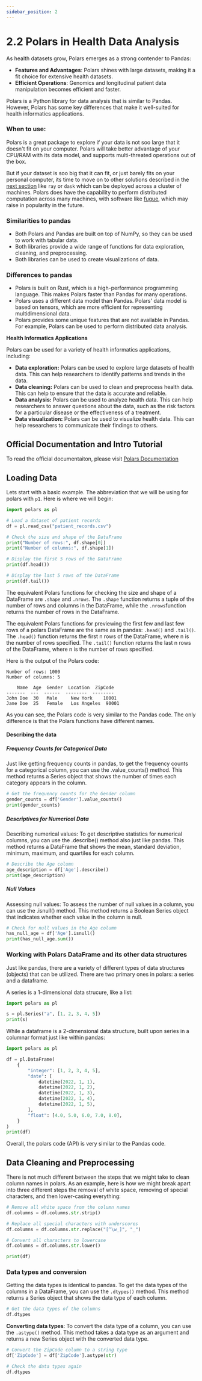 ```yaml
---
sidebar_position: 2
---
```


# 2.2 Polars in Health Data Analysis

As health datasets grow, Polars emerges as a strong contender to Pandas:
- **Features and Advantages**: Polars shines with large datasets, making it a fit choice for extensive health datasets.
- **Efficient Operations**: Genomics and longitudinal patient data manipulation becomes efficient and faster.

Polars is a Python library for data analysis that is similar to Pandas. However, Polars has some key differences that make it well-suited for health informatics applications.

### When to use: 

Polars is a great package to explore if your data is not soo large that it doesn't fit on your computer. Polars will take better advantage of your CPU/RAM with its data model, and supports multi-threated operations out of the box. 

But if your dataset is soo big that it can fit, or just barely fits on your personal computer, its time to move on to other solutions described in the [next section](/docs/Ch2/distributed-computation.md) like `ray` or `dask` which can be deployed across a cluster of machines. Polars does have the capability to perform distributed computation across many machines, with software like [fugue](https://fugue-tutorials.readthedocs.io/index.html), which may raise in popularity in the future.   

### Similarities to pandas

* Both Polars and Pandas are built on top of NumPy, so they can be used to work with tabular data.
* Both libraries provide a wide range of functions for data exploration, cleaning, and preprocessing.
* Both libraries can be used to create visualizations of data.

### Differences to pandas

* Polars is built on Rust, which is a high-performance programming language. This makes Polars faster than Pandas for many operations.
* Polars uses a different data model than Pandas. Polars' data model is based on tensors, which are more efficient for representing multidimensional data.
* Polars provides some unique features that are not available in Pandas. For example, Polars can be used to perform distributed data analysis.

**Health Informatics Applications**

Polars can be used for a variety of health informatics applications, including:

* **Data exploration:** Polars can be used to explore large datasets of health data. This can help researchers to identify patterns and trends in the data.
* **Data cleaning:** Polars can be used to clean and preprocess health data. This can help to ensure that the data is accurate and reliable.
* **Data analysis:** Polars can be used to analyze health data. This can help researchers to answer questions about the data, such as the risk factors for a particular disease or the effectiveness of a treatment.
* **Data visualization:** Polars can be used to visualize health data. This can help researchers to communicate their findings to others.

## Official Documentation and Intro Tutorial 
To read the official documentaiton, please visit [Polars Documentation](https://pola-rs.github.io/polars-book/user-guide/)

## Loading Data 

Lets start with a basic example. The abbreviation that we will be using for polars with `p1`. Here is where we will begin:

```python
import polars as pl

# Load a dataset of patient records
df = pl.read_csv("patient_records.csv")

# Check the size and shape of the DataFrame
print("Number of rows:", df.shape[0])
print("Number of columns:", df.shape[1])

# Display the first 5 rows of the DataFrame
print(df.head())

# Display the last 5 rows of the DataFrame
print(df.tail())
```

The equivalent Polars functions for checking the size and shape of a DataFrame are `.shape` and `.nrows`. The `.shape` function returns a tuple of the number of rows and columns in the DataFrame, while the `.nrows`function returns the number of rows in the DataFrame.

The equivalent Polars functions for previewing the first few and last few rows of a polars DataFrame are the same as in pandas: `.head()` and `.tail()`. The `.head()` function returns the first n rows of the DataFrame, where n is the number of rows specified. The `.tail()` function returns the last n rows of the DataFrame, where n is the number of rows specified.

Here is the output of the Polars code:

```
Number of rows: 1000
Number of columns: 5

    Name  Age  Gender  Location  ZipCode
-------  ---  ------  --------  --------
John Doe  30   Male     New York    10001
Jane Doe  25   Female   Los Angeles  90001
```

As you can see, the Polars code is very similar to the Pandas code. The only difference is that the Polars functions have different names.

#### Describing the data

##### Frequency Counts for Categorical Data
Just like getting frequency counts in pandas, to get the frequency counts for a categorical column, you can use the .value_counts() method. This method returns a Series object that shows the number of times each category appears in the column.

```python
# Get the frequency counts for the Gender column
gender_counts = df['Gender'].value_counts()
print(gender_counts)
```

##### Descriptives for Numerical Data
Describing numerical values: To get descriptive statistics for numerical columns, you can use the .describe() method also just like pandas. This method returns a DataFrame that shows the mean, standard deviation, minimum, maximum, and quartiles for each column.

```python
# Describe the Age column
age_description = df['Age'].describe()
print(age_description)
```

##### Null Values

Assessing null values: To assess the number of null values in a column, you can use the .isnull() method. This method returns a Boolean Series object that indicates whether each value in the column is null.

```python
# Check for null values in the Age column
has_null_age = df['Age'].isnull()
print(has_null_age.sum())
```


### Working with Polars DataFrame and its other data structures

Just like pandas, there are a variety of different types of data structures (objects) that can be utilized. There are two primary ones in polars: a series and a dataframe. 

A series is a 1-dimensional data strucure, like a list: 

```python
import polars as pl

s = pl.Series("a", [1, 2, 3, 4, 5])
print(s)
```

While a dataframe is a 2-dimensional data structure, built upon series in a columnar format just like within pandas:

```python
import polars as pl

df = pl.DataFrame(
    {
        "integer": [1, 2, 3, 4, 5],
        "date": [
            datetime(2022, 1, 1),
            datetime(2022, 1, 2),
            datetime(2022, 1, 3),
            datetime(2022, 1, 4),
            datetime(2022, 1, 5),
        ],
        "float": [4.0, 5.0, 6.0, 7.0, 8.0],
    }
)
print(df)
```

Overall, the polars code (API) is very similar to the Pandas code. 

## Data Cleaning and Preprocessing

There is not much different between the steps that we might take to clean column names in polars. As an example, here is how we might break apart into three different steps the removal of white space, removing of special characters, and then lower-casing everything:

```python
# Remove all white space from the column names
df.columns = df.columns.str.strip()

# Replace all special characters with underscores
df.columns = df.columns.str.replace("[^\w_]", "_")

# Convert all characters to lowercase
df.columns = df.columns.str.lower()

print(df)
```

### Data types and conversion 

Getting the data types is identical to pandas. To get the data types of the columns in a DataFrame, you can use the `.dtypes()` method. This method returns a Series object that shows the data type of each column.

```python
# Get the data types of the columns
df.dtypes
```

**Converting data types**: To convert the data type of a column, you can use the `.astype()` method. This method takes a data type as an argument and returns a new Series object with the converted data type.

```python
# Convert the ZipCode column to a string type
df['ZipCode'] = df['ZipCode'].astype(str)

# Check the data types again
df.dtypes
```